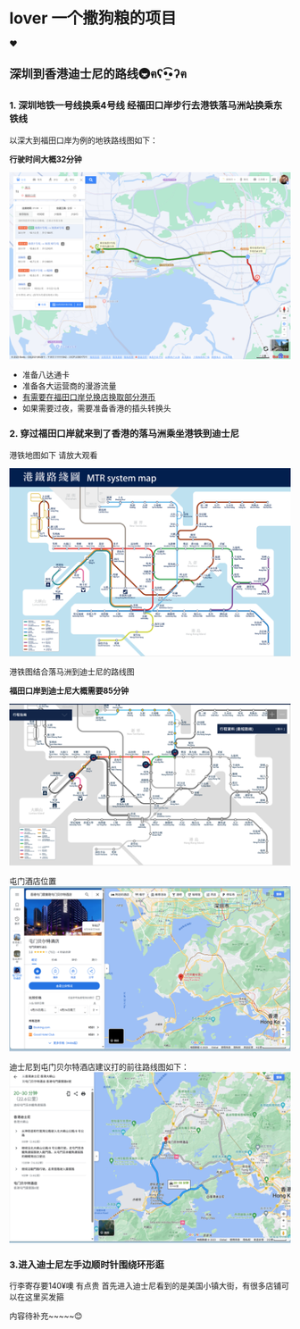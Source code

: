# lover 一个撒狗粮的项目
❤️

## 深圳到香港迪士尼的路线🚇ฅʕ•̫͡•ʔฅ


### 1. 深圳地铁一号线换乘4号线 经福田口岸步行去港铁落马洲站换乘东铁线

以深大到福田口岸为例的地铁路线图如下：

**行驶时间大概32分钟**

![shenda-futiankouan](/HongKong/Images/shenda-futiankouan.png)

+ 准备八达通卡
+ 准备各大运营商的漫游流量
+ [有需要在福田口岸兑换店换取部分港币](http://www.takungpao.com/news/232109/2023/0109/806448.html)
+ 如果需要过夜，需要准备香港的插头转换头


### 2. 穿过福田口岸就来到了香港的落马洲乘坐港铁到迪士尼

港铁地图如下 请放大观看

![MTR-systemmap](/HongKong/Images/MTR-systemmap.png)

港铁图结合落马洲到迪士尼的路线图

**福田口岸到迪士尼大概需要85分钟**

![luomazhou-dishini](/HongKong/Images/luomazhou-dishini.png)


屯门酒店位置
![tunmen](/HongKong/Images/tunmen.png)

迪士尼到屯门贝尔特酒店建议打的前往路线图如下：
![dishini-tunmen](/HongKong/Images/dishini-tunmenbeiertejiudian.png)

### 3.进入迪士尼左手边顺时针围绕环形逛

行李寄存要140¥噢 有点贵
首先进入迪士尼看到的是美国小镇大街，有很多店铺可以在这里买发箍

内容待补充~~~~~😊
